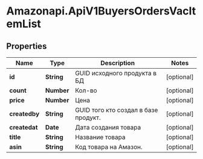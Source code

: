 # Amazonapi.ApiV1BuyersOrdersVacItemList

## Properties

Name | Type | Description | Notes
------------ | ------------- | ------------- | -------------
**id** | **String** | GUID исходного продукта в БД | [optional] 
**count** | **Number** | Кол-во | [optional] 
**price** | **Number** | Цена | [optional] 
**createdby** | **String** | GUID того кто создал в базе продукт. | [optional] 
**createdat** | **Date** | Дата создания товара | [optional] 
**title** | **String** | Название товара | [optional] 
**asin** | **String** | Код товара на Амазон. | [optional] 


